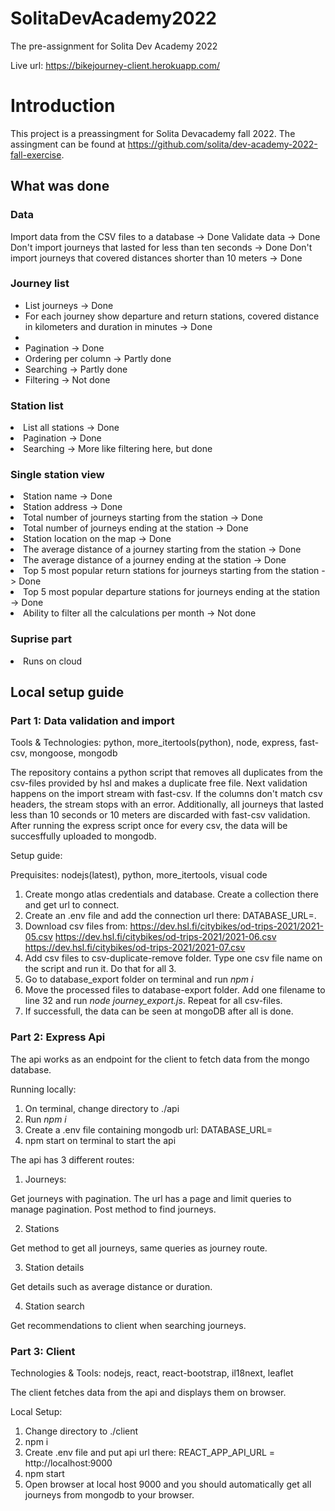 # SolitaDevAcademy2022
The pre-assignment for Solita Dev Academy 2022

Live url: https://bikejourney-client.herokuapp.com/

<h1>Introduction</h1>

This project is a preassingment for Solita Devacademy fall 2022. The assingment can be found at https://github.com/solita/dev-academy-2022-fall-exercise.

<h2>What was done</h2>

<h3>Data</h3>

Import data from the CSV files to a database -> Done
Validate data -> Done
Don't import journeys that lasted for less than ten seconds -> Done
Don't import journeys that covered distances shorter than 10 meters -> Done

<h3>Journey list</h3>
<ul>
  <li>List journeys -> Done</li>
  <li>For each journey show departure and return stations, covered distance in kilometers and duration in minutes -> Done<li/>
  <li>Pagination -> Done</li>
  <li>Ordering per column -> Partly done</li>
  <li>Searching -> Partly done</li>
  <li>Filtering -> Not done</li>
</ul>
  
<h3>Station list</h3>

<li>List all stations -> Done</li>
<li>Pagination -> Done</li>
<li>Searching -> More like filtering here, but done</li>

<h3>Single station view</h3>

<li>Station name -> Done</li>
<li>Station address -> Done</li>
<li>Total number of journeys starting from the station -> Done</li>
<li>Total number of journeys ending at the station -> Done</li>
<li>Station location on the map -> Done</li>
<li>The average distance of a journey starting from the station -> Done</li>
<li>The average distance of a journey ending at the station -> Done</li>
<li>Top 5 most popular return stations for journeys starting from the station -> Done</li>
<li>Top 5 most popular departure stations for journeys ending at the station -> Done</li>
<li>Ability to filter all the calculations per month -> Not done</li>

<h3>Suprise part</h3>

<li>Runs on cloud</li>

<h2>Local setup guide</h2>

<h3>Part 1: Data validation and import</h3>

Tools & Technologies: python, more_itertools(python), node, express, fast-csv, mongoose, mongodb

The repository contains a python script that removes all duplicates from the csv-files provided by hsl and makes a duplicate free file. Next validation happens on the import stream with fast-csv. If the columns don't match csv headers, the stream stops with an error. Additionally, all journeys that lasted less than 10 seconds or 10 meters are discarded with fast-csv validation. After running the express script once for every csv, the data will be succesffully uploaded to mongodb.

Setup guide:

Prequisites: nodejs(latest), python, more_itertools, visual code 

1. Create mongo atlas credentials and database. Create a collection there and get url to connect.
2. Create an .env file and add the connection url there: DATABASE_URL=<your connection url>.
3. Download csv files from: 
  https://dev.hsl.fi/citybikes/od-trips-2021/2021-05.csv
  https://dev.hsl.fi/citybikes/od-trips-2021/2021-06.csv
  https://dev.hsl.fi/citybikes/od-trips-2021/2021-07.csv
4. Add csv files to csv-duplicate-remove folder. Type one csv file name on the script and run it. Do that for all 3.
5. Go to database_export folder on terminal and run _npm i_
6. Move the processed files to database-export folder. Add one filename to line 32 and run _node journey_export.js_. Repeat for all csv-files.
7. If successfull, the data can be seen at mongoDB after all is done.
  
<h3>Part 2: Express Api</h3>
  
The api works as an endpoint for the client to fetch data from the mongo database.
  
Running locally:
 
  1. On terminal, change directory to ./api
  2. Run _npm i_
  3. Create a .env file containing mongodb url: DATABASE_URL=<your mongo url>
  4. npm start on terminal to start the api
  
The api has 3 different routes:
  1. Journeys:
 
  Get journeys with pagination. The url has a page and limit queries to manage pagination.
  Post method to find journeys.
 
  2. Stations
  
  Get method to get all journeys, same queries as journey route.
  
  3. Station details
  
  Get details such as average distance or duration.
  
  4. Station search
  
  Get recommendations to client when searching journeys.
  
  <h3>Part 3: Client</h3>
  
Technologies & Tools: nodejs, react, react-bootstrap, il18next, leaflet
  
The client fetches data from the api and displays them on browser.
  
Local Setup:
  
  1. Change directory to ./client
  2. npm i
  3. Create .env file and put api url there: REACT_APP_API_URL = http://localhost:9000
  4. npm start
  5. Open browser at local host 9000 and you should automatically get all journeys from mongodb to your browser.
  
  
  
  
